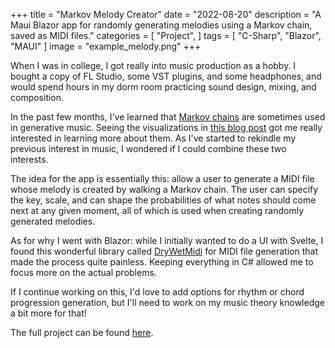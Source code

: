 +++
title = "Markov Melody Creator"
date = "2022-08-20"
description = "A Maui Blazor app for randomly generating melodies using a Markov chain, saved as MIDI files."
categories = [
    "Project",
]
tags = [
    "C-Sharp", "Blazor", "MAUI"
]
image = "example_melody.png"
+++

When I was in college, I got really into music production as a hobby. I bought a copy of FL Studio, some VST plugins, and some headphones, and would spend hours in my dorm room practicing sound design, mixing, and composition.

In the past few months, I've learned that [Markov chains](https://en.wikipedia.org/wiki/Markov_chain) are sometimes used in generative music. Seeing the visualizations in [this blog post](https://setosa.io/ev/markov-chains/) got me really interested in learning more about them. As I've started to rekindle my previous interest in music, I wondered if I could combine these two interests.

The idea for the app is essentially this: allow a user to generate a MIDI file whose melody is created by walking a Markov chain. The user can specify the key, scale, and can shape the probabilities of what notes should come next at any given moment, all of which is used when creating randomly generated melodies.

As for why I went with Blazor: while I initially wanted to do a UI with Svelte, I found this wonderful library called [DryWetMidi](https://github.com/melanchall/drywetmidi) for MIDI file generation that made the process quite painless. Keeping everything in C# allowed me to focus more on the actual problems.

If I continue working on this, I'd love to add options for rhythm or chord progression generation, but I'll need to work on my music theory knowledge a bit more for that!

The full project can be found [here](https://github.com/mducharm/MarkovMelodyCreator).